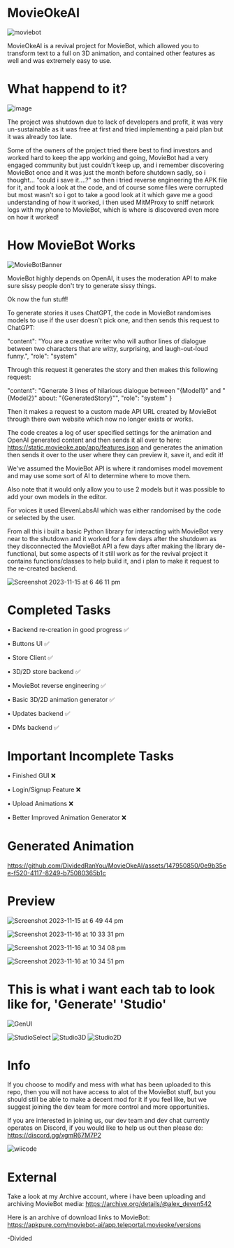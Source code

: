 # MovieOkeAI

![moviebot](https://github.com/DividedRanYou/MovieOkeAI/assets/147950850/246d6543-a1bb-49dd-990e-a56025b48927)

MovieOkeAI is a revival project for MovieBot, which allowed you to transform text to a full on 3D animation, and contained other features as well and was extremely easy to use. 

# What happend to it?

![image](https://github.com/DividedRanYou/MovieOkeAI/assets/147950850/8d7144b5-1d14-44c4-a2d9-ad99fb0b4638)

The project was shutdown due to lack of developers and profit, it was very un-sustainable as it was free at first and tried implementing a paid plan but it was already too late.

Some of the owners of the project tried there best to find investors and worked hard to keep the app working and going, MovieBot had a very engaged community but just couldn't keep up, and i remember discovering MovieBot once and it was just the month before shutdown sadly, so i thought... "could i save it....?" so then i tried reverse engineering the APK file for it, and took a look at the code, and of course some files were corrupted but most wasn't so i got to take a good look at it which gave me a good understanding of how it worked, i then used MitMProxy to sniff network logs with my phone to MovieBot, which is where is discovered even more on how it worked!

# How MovieBot Works

![MovieBotBanner](https://github.com/DividedRanYou/MovieOkeAI/assets/147950850/ac1c3b25-f0cd-4cc8-ba68-5b00b6cd1e57)

MovieBot highly depends on OpenAI, it uses the moderation API to make sure sissy people don't try to generate sissy things.

Ok now the fun stuff!

To generate stories it uses ChatGPT, the code in MovieBot randomises models to use if the user doesn't pick one, and then sends this request to ChatGPT: 

"content": "You are a creative writer who will author lines of dialogue between two characters that are witty, surprising, and laugh-out-loud funny.",
"role": "system"

Through this request it generates the story and then makes this following request:

"content": "Generate 3 lines of hilarious dialogue between \"{Model1}\" and \"{Model2}\" about: \"{GeneratedStory}\"",
"role": "system"
}

Then it makes a request to a custom made API URL created by MovieBot through there own website which now no longer exists or works.

The code creates a log of user specified settings for the animation and OpenAI generated content and then sends it all over to here: https://static.movieoke.app/app/features.json
and generates the animation then sends it over to the user where they can preview it, save it, and edit it!

We've assumed the MovieBot API is where it randomises model movement and may use some sort of AI to determine where to move them.

Also note that it would only allow you to use 2 models but it was possible to add your own models in the editor.

For voices it used ElevenLabsAI which was either randomised by the code or selected by the user.

From all this i built a basic Python library for interacting with MovieBot very near to the shutdown and it worked for a few days after the shutdown as they disconnected the MovieBot API a few days after making the library de-functional, but some aspects of it still work as for the revival project it contains functions/classes to help build it, and i plan to make it request to the re-created backend. 

![Screenshot 2023-11-15 at 6 46 11 pm](https://github.com/DividedRanYou/MovieOkeAI/assets/147950850/e91b6f16-49dc-4132-8e50-a66a947de981)

# Completed Tasks

• Backend re-creation in good progress ✅ 

• Buttons UI ✅ 

• Store Client ✅ 

• 3D/2D store backend ✅ 

• MovieBot reverse engineering ✅

• Basic 3D/2D animation generator ✅ 

• Updates backend ✅ 

• DMs backend ✅ 

# Important Incomplete Tasks

• Finished GUI ❌

• Login/Signup Feature ❌

• Upload Animations ❌

• Better Improved Animation Generator ❌

# Generated Animation

https://github.com/DividedRanYou/MovieOkeAI/assets/147950850/0e9b35ee-f520-4117-8249-b75080365b1c

# Preview

![Screenshot 2023-11-15 at 6 49 44 pm](https://github.com/DividedRanYou/MovieOkeAI/assets/147950850/d638ad79-288e-4af5-b0de-3627100e7c89)

![Screenshot 2023-11-16 at 10 33 31 pm](https://github.com/DividedRanYou/MovieOkeAI/assets/147950850/76b20929-6258-456e-80d4-edb394825660)

![Screenshot 2023-11-16 at 10 34 08 pm](https://github.com/DividedRanYou/MovieOkeAI/assets/147950850/32180a91-ceca-42c3-8d28-d8de2b381cec)

![Screenshot 2023-11-16 at 10 34 51 pm](https://github.com/DividedRanYou/MovieOkeAI/assets/147950850/4bc89963-8ff5-444a-95de-a5cb7e8f9775)

# This is what i want each tab to look like for, 'Generate' 'Studio'

![GenUI](https://github.com/DividedRanYou/MovieOkeAI/assets/147950850/68830e03-0bfc-40a7-86a3-34408529eaaf)

![StudioSelect](https://github.com/DividedRanYou/MovieOkeAI/assets/147950850/672c625f-e5a8-44fe-b090-395719d8e5ab)
![Studio3D](https://github.com/DividedRanYou/MovieOkeAI/assets/147950850/3adf5e7e-efa7-4b4b-8704-6be514c083e4)
![Studio2D](https://github.com/DividedRanYou/MovieOkeAI/assets/147950850/15f2526a-c238-4abd-bfd7-026ef6c2df1a)

# Info

If you choose to modify and mess with what has been uploaded to this repo, then you will not have access to alot of the MovieBot stuff, but you should still be able to make a decent mod for it if you feel like, but we suggest joining the dev team for more control and more opportunities.

If you are interested in joining us, our dev team and dev chat currently operates on Discord, if you would like to help us out then please do: https://discord.gg/xgmR67M7P2

![wiicode](https://github.com/DividedRanYou/MovieOkeAI/assets/147950850/ca7b046f-bc46-44ef-8c7e-3bf4b9d3fe4b)

# External

Take a look at my Archive account, where i have been uploading and archiving MovieBot media: https://archive.org/details/@alex_deven542

Here is an archive of download links to MovieBot: https://apkpure.com/moviebot-ai/app.teleportal.movieoke/versions

-Divided
